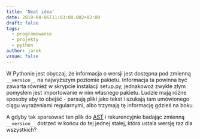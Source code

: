 ```yaml
---
title: 'Neat idea'
date: 2019-04-06T11:03:00.002+02:00
draft: false
tags:
  - programowanie
  - projekty
  - python
author: jarek
vssue: false
---
```


W Pythonie jest obyczaj, że informacja o wersji jest dostępna pod zmienną `__version__` na najwyższym poziomie pakietu. Informacja ta powinna być zawarta również w skrypcie instalacji setup.py, jednakowoż zwykle złym pomysłem jest importowanie w nim własnego pakietu. Ludzie mają różne sposoby aby to obejść - parsują pliki jako tekst i szukają tam umówionego ciągu wyrażeniami regularnymi, albo trzymają tę informację gdzieś na boku.
  
A gdyby tak sparsować ten plik do [AST](https://greentreesnakes.readthedocs.io/en/latest/) i rekurencyjnie badając zmienną `__version__` dotrzeć w końcu do tej jednej stałej, która ustala wersję raz dla wszystkich?
